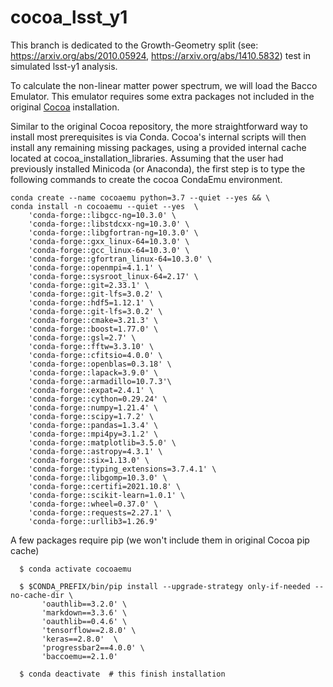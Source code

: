 # cocoa_lsst_y1

This branch is dedicated to the Growth-Geometry split (see: https://arxiv.org/abs/2010.05924, https://arxiv.org/abs/1410.5832) test in simulated lsst-y1 analysis.

To calculate the non-linear matter power spectrum, we will load the Bacco Emulator. This emulator requires some extra packages not included in the original [Cocoa](https://github.com/SBU-UNESP-2022-COCOA/cocoa2) installation.

Similar to the original Cocoa repository, the more straightforward way to install most prerequisites is via Conda. Cocoa's internal scripts will then install any remaining missing packages, using a provided internal cache located at cocoa_installation_libraries. Assuming that the user had previously installed Minicoda (or Anaconda), the first step is to type the following commands to create the cocoa CondaEmu environment.

    conda create --name cocoaemu python=3.7 --quiet --yes && \
    conda install -n cocoaemu --quiet --yes  \
        'conda-forge::libgcc-ng=10.3.0' \
        'conda-forge::libstdcxx-ng=10.3.0' \
        'conda-forge::libgfortran-ng=10.3.0' \
        'conda-forge::gxx_linux-64=10.3.0' \
        'conda-forge::gcc_linux-64=10.3.0' \
        'conda-forge::gfortran_linux-64=10.3.0' \
        'conda-forge::openmpi=4.1.1' \
        'conda-forge::sysroot_linux-64=2.17' \
        'conda-forge::git=2.33.1' \
        'conda-forge::git-lfs=3.0.2' \
        'conda-forge::hdf5=1.12.1' \
        'conda-forge::git-lfs=3.0.2' \
        'conda-forge::cmake=3.21.3' \
        'conda-forge::boost=1.77.0' \
        'conda-forge::gsl=2.7' \
        'conda-forge::fftw=3.3.10' \
        'conda-forge::cfitsio=4.0.0' \
        'conda-forge::openblas=0.3.18' \
        'conda-forge::lapack=3.9.0' \
        'conda-forge::armadillo=10.7.3'\
        'conda-forge::expat=2.4.1' \
        'conda-forge::cython=0.29.24' \
        'conda-forge::numpy=1.21.4' \
        'conda-forge::scipy=1.7.2' \
        'conda-forge::pandas=1.3.4' \
        'conda-forge::mpi4py=3.1.2' \
        'conda-forge::matplotlib=3.5.0' \
        'conda-forge::astropy=4.3.1' \
        'conda-forge::six=1.13.0' \
        'conda-forge::typing_extensions=3.7.4.1' \
        'conda-forge::libgomp=10.3.0' \
        'conda-forge::certifi=2021.10.8' \
        'conda-forge::scikit-learn=1.0.1' \
        'conda-forge::wheel=0.37.0' \
        'conda-forge::requests=2.27.1' \
        'conda-forge::urllib3=1.26.9'
      
 A few packages require pip (we won't include them in original Cocoa pip cache)
        
      $ conda activate cocoaemu
        
      $ $CONDA_PREFIX/bin/pip install --upgrade-strategy only-if-needed --no-cache-dir \
           'oauthlib==3.2.0' \
           'markdown==3.3.6' \
           'oauthlib==0.4.6' \
           'tensorflow==2.8.0' \
           'keras==2.8.0'  \
           'progressbar2==4.0.0' \
           'baccoemu==2.1.0'
           
      $ conda deactivate  # this finish installation

  
  
  
